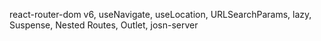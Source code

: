 react-router-dom v6, useNavigate, useLocation, URLSearchParams, lazy, Suspense, Nested Routes, Outlet, josn-server

